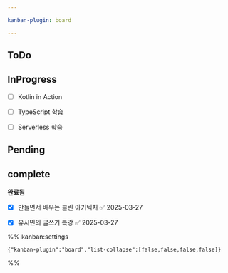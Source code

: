 ```yaml
---

kanban-plugin: board

---
```


## ToDo



## InProgress

- [ ] Kotlin in Action
- [ ] TypeScript 학습
- [ ] Serverless 학습


## Pending



## complete

**완료됨**
- [x] 만들면서 배우는 클린 아키텍처 ✅ 2025-03-27
- [x] 유시민의 글쓰기 특강 ✅ 2025-03-27




%% kanban:settings
```
{"kanban-plugin":"board","list-collapse":[false,false,false,false]}
```
%%